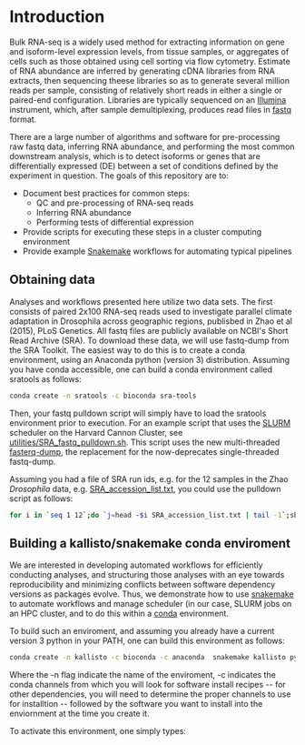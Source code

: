 # Introduction
Bulk RNA-seq is a widely used method for extracting information on gene and isoform-level expression levels, from tissue samples, or aggregates of cells such as those obtained using cell sorting via flow cytometry. Estimate of RNA abundance are inferred by generating cDNA libraries from RNA extracts, then sequencing theese libraries so as to generate several million reads per sample, consisting of relatively short reads in either a single or paired-end configuration. Libraries are typically sequenced on an [Illumina](https://www.illumina.com/systems/sequencing-platforms.html) instrument, which, after sample demultiplexing, produces read files in [fastq](https://en.wikipedia.org/wiki/FASTQ_format) format. 

There are a large number of algorithms and software for pre-processing raw fastq data, inferring RNA abundance, and performing the most common downstream analysis, which is to detect isoforms or genes that are differentially expressed (DE) between a set of conditions defined by the experiment in question. The goals of this repository are to:
- Document best practices for common steps:
  - QC and pre-processing of RNA-seq reads
  - Inferring RNA abundance
  - Performing tests of differential expression
- Provide scripts for executing these steps in a cluster computing environment
- Provide example [Snakemake](https://snakemake.readthedocs.io/en/stable/)  workflows for automating typical pipelines 

## Obtaining data
Analyses and workflows presented here utilize two data sets. The first consists of paired 2x100 RNA-seq reads used to investigate parallel climate adaptation in Drosophila across geographic regions, publisbed in Zhao et al (2015), PLoS Genetics. All fastq files are publicly available on NCBI's Short Read Archive (SRA). To download these data, we will use fastq-dump from the SRA Toolkit. The easiest way to do this is to create a conda environment, using an Anaconda python (version 3) distribution. Assuming you have conda accessible, one can build a conda environment called sratools as follows:

```bash
conda create -n sratools -c bioconda sra-tools
```

Then, your fastq pulldown script will simply have to load the sratools environment prior to execution. For an example script that uses the [SLURM](https://slurm.schedmd.com/overview.html) scheduler on the Harvard Cannon Cluster, see [utilities/SRA_fastq_pulldown.sh](https://github.com/harvardinformatics/bulk_RNA-seq/blob/master/utilities/SRA_fastq_pulldown.sh). This script uses the new multi-threaded [fasterq-dump]("https://github.com/ncbi/sra-tools/wiki/HowTo:-fasterq-dump"), the replacement for the now-deprecates single-threaded fastq-dump. 

Assuming you had a file of SRA run ids, e.g. for the 12 samples in the Zhao *Drosophila* data, e.g. [SRA_accession_list.txt]("https://github.com/harvardinformatics/bulk_RNA-seq/blob/master/data/zhao2015/SRA_accession_list.txt"), you could use the pulldown script as follows: 

```bash
for i in `seq 1 12`;do `j=head -$i SRA_accession_list.txt | tail -1`;sbatch SRA_fastq_pulldown.sh $j;done
```

## Building a kallisto/snakemake conda enviroment
We are interested in developing automated workflows for efficiently conducting analyses, and structuring those analyses with an eye towards reproducibility and minimizing conflicts between software dependency versions as packages evolve. Thus, we demonstrate how to use [snakemake]("https://snakemake.readthedocs.io/en/stable/") to automate workflows and manage scheduler (in our case, SLURM jobs on an HPC cluster, and to do this within a [conda]("https://docs.conda.io/projects/conda/en/latest/index.html") environment.

To build such an enviroment, and assuming you already have a current version 3 python in your PATH, one can build this environment as follows: 
```bash
conda create -n kallisto -c bioconda -c anaconda  snakemake kallisto pyyaml 
```
Where the -n flag indicate the name of the enviroment, -c indicates the conda channels from which you will look for software install recipes -- for other dependencies, you will need to determine the proper channels to use for installtion -- followed by the software you want to install into the enviornment at the time you create it.


To activate this environment, one simply types: 
``` source activate kallisto
```
